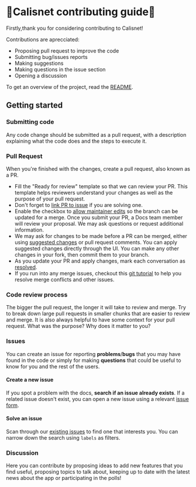 # 📖Calisnet contributing guide💪 <!-- omit in toc -->
Firstly,thank you for considering contributing to Calisnet!

Contributions are aprecciated:

 - Proposing pull request to improve the code
 - Submitting bug/issues reports
 - Making suggestions
 - Making questions in the issue section
 - Opening a discussion 

To get an overview of the project, read the [README](README.md).

## Getting started

### Submitting code
Any code change should be submitted as a pull request, with a description explaining what the code does and the steps to execute it.

### Pull Request
When you're finished with the changes, create a pull request, also known as a PR.
- Fill the "Ready for review" template so that we can review your PR. This template helps reviewers understand your changes as well as the purpose of your pull request.
- Don't forget to [link PR to issue](https://docs.github.com/en/issues/tracking-your-work-with-issues/linking-a-pull-request-to-an-issue) if you are solving one.
- Enable the checkbox to [allow maintainer edits](https://docs.github.com/en/github/collaborating-with-issues-and-pull-requests/allowing-changes-to-a-pull-request-branch-created-from-a-fork) so the branch can be updated for a merge.
Once you submit your PR, a Docs team member will review your proposal. We may ask questions or request additional information.
- We may ask for changes to be made before a PR can be merged, either using [suggested changes](https://docs.github.com/en/github/collaborating-with-issues-and-pull-requests/incorporating-feedback-in-your-pull-request) or pull request comments. You can apply suggested changes directly through the UI. You can make any other changes in your fork, then commit them to your branch.
- As you update your PR and apply changes, mark each conversation as [resolved](https://docs.github.com/en/github/collaborating-with-issues-and-pull-requests/commenting-on-a-pull-request#resolving-conversations).
- If you run into any merge issues, checkout this [git tutorial](https://github.com/skills/resolve-merge-conflicts) to help you resolve merge conflicts and other issues.

### Code review process

The bigger the pull request, the longer it will take to review and merge. Try to break down large pull requests in smaller chunks that are easier to review and merge. It is also always helpful to have some context for your pull request. What was the purpose? Why does it matter to you?

### Issues
You can create an issue for reporting **problems**/**bugs** that you may have found in the code or simply for making **questions** that could be useful to know for you and the rest of the users.

#### Create a new issue

If you spot a problem with the docs, **search if an issue already exists**. If a related issue doesn't exist, you can open a new issue using a relevant [issue form](https://github.com/github/docs/issues/new/choose).

#### Solve an issue

Scan through our [existing issues](https://github.com/github/docs/issues) to find one that interests you. You can narrow down the search using `labels` as filters. 
### Discussion
Here you can contribute by proposing ideas to add new features that you find useful, proposing topics to talk about, keeping up to date with the latest news about the app or participating in the polls!
